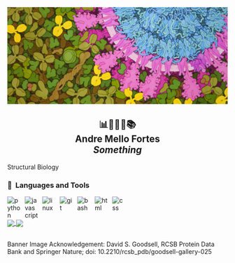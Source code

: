 <img src="https://raw.githubusercontent.com/ComputationTime/ComputationTime/main/antibodies.jpg" />

<h2 align="center">📊👨🏻‍💻📚<br/>Andre Mello Fortes<br/><em>Something</em><br/></h2>
<!-- <h3 align="center"><a align="center" href="www.andrefortes.com">www.andrefortes.com</a></h3> -->



<p>
Structural Biology
</p>
     
<h3>🧰&nbsp Languages and Tools</h3>

<img align="left" alt="python" width="30px" style="padding-right:10px;"  src="https://cdn.jsdelivr.net/gh/devicons/devicon/icons/python/python-original.svg" />
 
<img align="left" alt="javascript" width="30px" style="padding-right:10px;" src="https://cdn.jsdelivr.net/gh/devicons/devicon/icons/javascript/javascript-original.svg" />

<img align="left" alt="linux" width="30px" style="padding-right:10px;"
 src="https://cdn.jsdelivr.net/gh/devicons/devicon/icons/linux/linux-original.svg" />

<img align="left" alt="git" width="30px" style="padding-right:10px;" src="https://cdn.jsdelivr.net/gh/devicons/devicon/icons/git/git-original.svg" />
     
<img align="left" alt="bash" width="30px" style="padding-right:10px;" src="https://cdn.jsdelivr.net/gh/devicons/devicon/icons/bash/bash-plain.svg" />
          
          
<img align="left" alt="html" width="30px" style="padding-right:10px;" 
 src="https://cdn.jsdelivr.net/gh/devicons/devicon/icons/html5/html5-original.svg" />
     
<img align="left" alt="css" width="30px" style="padding-right:10px;"
 src="https://cdn.jsdelivr.net/gh/devicons/devicon/icons/css3/css3-original.svg" />

<br/>
<br/>
<br/>

<a href="https://github.com/anuraghazra/github-readme-stats">
  <img height=200 align="center" src="https://github-readme-stats.vercel.app/api?username=computationtime&show_icons=true&rank_icon=percentile" />
</a>

<a href="https://github.com/anuraghazra/convoychat">
  <img height=200 align="center" src="https://github-readme-stats.vercel.app/api/top-langs/?username=computationtime&langs_count=6&hide=javascript,lua,css,m,objective-c,jupyter+notebook,astro,gdscript,mdx&layout=compact&card_width=320" />
</a>

<br/>
<br/>

Banner Image Acknowledgement: David S. Goodsell, RCSB Protein Data Bank and Springer Nature; doi: 10.2210/rcsb_pdb/goodsell-gallery-025
